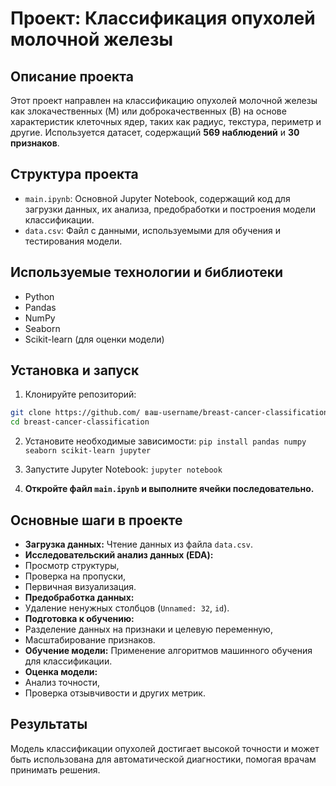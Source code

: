 # Проект: Классификация опухолей молочной железы

## Описание проекта

Этот проект направлен на классификацию опухолей молочной железы как злокачественных (M) или доброкачественных (B) на основе характеристик клеточных ядер, таких как радиус, текстура, периметр и другие. Используется датасет, содержащий **569 наблюдений** и **30 признаков**.

## Структура проекта

- `main.ipynb`: Основной Jupyter Notebook, содержащий код для загрузки данных, их анализа, предобработки и построения модели классификации.
- `data.csv`: Файл с данными, используемыми для обучения и тестирования модели.

## Используемые технологии и библиотеки

- Python
- Pandas
- NumPy
- Seaborn
- Scikit-learn (для оценки модели)

## Установка и запуск

1. Клонируйте репозиторий:

```bash
git clone https://github.com/ ваш-username/breast-cancer-classification.git
cd breast-cancer-classification
```
2. Установите необходимые зависимости:
```pip install pandas numpy seaborn scikit-learn jupyter```

3. Запустите Jupyter Notebook:
```jupyter notebook```


4. **Откройте файл `main.ipynb` и выполните ячейки последовательно.**

## Основные шаги в проекте

- **Загрузка данных:** Чтение данных из файла `data.csv`.
- **Исследовательский анализ данных (EDA):**
- Просмотр структуры,
- Проверка на пропуски,
- Первичная визуализация.
- **Предобработка данных:**
- Удаление ненужных столбцов (`Unnamed: 32`, `id`).
- **Подготовка к обучению:**
- Разделение данных на признаки и целевую переменную,
- Масштабирование признаков.
- **Обучение модели:** Применение алгоритмов машинного обучения для классификации.
- **Оценка модели:**
- Анализ точности,
- Проверка отзывчивости и других метрик.

## Результаты
Модель классификации опухолей достигает высокой точности и может быть использована для автоматической диагностики, помогая врачам принимать решения.


